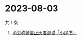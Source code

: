 # 2023-08-03

共 1 条

<!-- BEGIN ZHIHUSEARCH -->
<!-- 最后更新时间 Thu Aug 03 2023 08:46:11 GMT+0800 (China Standard Time) -->
1. [消息称微信正灰度测试「小绿书」](https://www.zhihu.com/search?q=消息称微信正灰度测试「小绿书」)
<!-- END ZHIHUSEARCH -->
